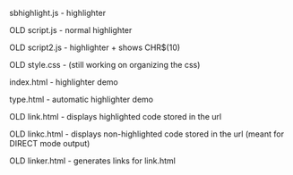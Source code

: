 sbhighlight.js - highlighter

OLD script.js - normal highlighter

OLD script2.js - highlighter + shows CHR$(10)

OLD style.css - (still working on organizing the css)

index.html - highlighter demo

type.html - automatic highlighter demo

OLD link.html - displays highlighted code stored in the url

OLD linkc.html - displays non-highlighted code stored in the url (meant for DIRECT mode output)

OLD linker.html - generates links for link.html
